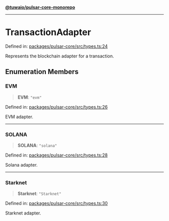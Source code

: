 [**@tuwaio/pulsar-core-monorepo**](../../../README.md)

***

# TransactionAdapter

Defined in: [packages/pulsar-core/src/types.ts:24](https://github.com/TuwaIO/pulsar-core/blob/b0a80b70bc22baf2c706d161bdc4a093678b2647/packages/pulsar-core/src/types.ts#L24)

Represents the blockchain adapter for a transaction.

## Enumeration Members

### EVM

> **EVM**: `"evm"`

Defined in: [packages/pulsar-core/src/types.ts:26](https://github.com/TuwaIO/pulsar-core/blob/b0a80b70bc22baf2c706d161bdc4a093678b2647/packages/pulsar-core/src/types.ts#L26)

EVM adapter.

***

### SOLANA

> **SOLANA**: `"solana"`

Defined in: [packages/pulsar-core/src/types.ts:28](https://github.com/TuwaIO/pulsar-core/blob/b0a80b70bc22baf2c706d161bdc4a093678b2647/packages/pulsar-core/src/types.ts#L28)

Solana adapter.

***

### Starknet

> **Starknet**: `"Starknet"`

Defined in: [packages/pulsar-core/src/types.ts:30](https://github.com/TuwaIO/pulsar-core/blob/b0a80b70bc22baf2c706d161bdc4a093678b2647/packages/pulsar-core/src/types.ts#L30)

Starknet adapter.
